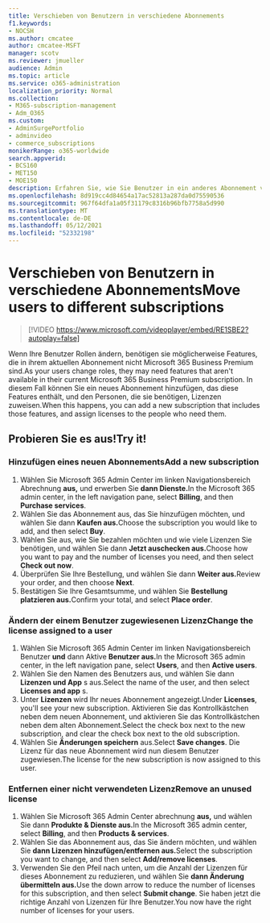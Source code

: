 ```yaml
---
title: Verschieben von Benutzern in verschiedene Abonnements
f1.keywords:
- NOCSH
ms.author: cmcatee
author: cmcatee-MSFT
manager: scotv
ms.reviewer: jmueller
audience: Admin
ms.topic: article
ms.service: o365-administration
localization_priority: Normal
ms.collection:
- M365-subscription-management
- Adm_O365
ms.custom:
- AdminSurgePortfolio
- adminvideo
- commerce_subscriptions
monikerRange: o365-worldwide
search.appverid:
- BCS160
- MET150
- MOE150
description: Erfahren Sie, wie Sie Benutzer in ein anderes Abonnement verschieben.
ms.openlocfilehash: 8d919cc4d84654a17ac52813a287da0d75590536
ms.sourcegitcommit: 967f64dfa1a05f31179c8316b96bfb7758a5d990
ms.translationtype: MT
ms.contentlocale: de-DE
ms.lasthandoff: 05/12/2021
ms.locfileid: "52332198"
---
```

# <a name="move-users-to-different-subscriptions"></a><span data-ttu-id="e86b2-103">Verschieben von Benutzern in verschiedene Abonnements</span><span class="sxs-lookup"><span data-stu-id="e86b2-103">Move users to different subscriptions</span></span>

> [!VIDEO https://www.microsoft.com/videoplayer/embed/RE1SBE2?autoplay=false]

<span data-ttu-id="e86b2-104">Wenn Ihre Benutzer Rollen ändern, benötigen sie möglicherweise Features, die in ihrem aktuellen Abonnement nicht Microsoft 365 Business Premium sind.</span><span class="sxs-lookup"><span data-stu-id="e86b2-104">As your users change roles, they may need features that aren't available in their current Microsoft 365 Business Premium subscription.</span></span> <span data-ttu-id="e86b2-105">In diesem Fall können Sie ein neues Abonnement hinzufügen, das diese Features enthält, und den Personen, die sie benötigen, Lizenzen zuweisen.</span><span class="sxs-lookup"><span data-stu-id="e86b2-105">When this happens, you can add a new subscription that includes those features, and assign licenses to the people who need them.</span></span>

## <a name="try-it"></a><span data-ttu-id="e86b2-106">Probieren Sie es aus!</span><span class="sxs-lookup"><span data-stu-id="e86b2-106">Try it!</span></span>

### <a name="add-a-new-subscription"></a><span data-ttu-id="e86b2-107">Hinzufügen eines neuen Abonnements</span><span class="sxs-lookup"><span data-stu-id="e86b2-107">Add a new subscription</span></span>

1. <span data-ttu-id="e86b2-108">Wählen Sie Microsoft 365 Admin Center im linken Navigationsbereich Abrechnung **aus,** und erwerben Sie **dann Dienste.**</span><span class="sxs-lookup"><span data-stu-id="e86b2-108">In the Microsoft 365 admin center, in the left navigation pane, select **Billing**, and then **Purchase services**.</span></span>
1. <span data-ttu-id="e86b2-109">Wählen Sie das Abonnement aus, das Sie hinzufügen möchten, und wählen Sie dann **Kaufen aus.**</span><span class="sxs-lookup"><span data-stu-id="e86b2-109">Choose the subscription you would like to add, and then select **Buy**.</span></span>
1. <span data-ttu-id="e86b2-110">Wählen Sie aus, wie Sie bezahlen möchten und wie viele Lizenzen Sie benötigen, und wählen Sie dann **Jetzt auschecken aus.**</span><span class="sxs-lookup"><span data-stu-id="e86b2-110">Choose how you want to pay and the number of licenses you need, and then select **Check out now**.</span></span>
1. <span data-ttu-id="e86b2-111">Überprüfen Sie Ihre Bestellung, und wählen Sie dann **Weiter aus.**</span><span class="sxs-lookup"><span data-stu-id="e86b2-111">Review your order, and then choose **Next**.</span></span>
1. <span data-ttu-id="e86b2-112">Bestätigen Sie Ihre Gesamtsumme, und wählen Sie **Bestellung platzieren aus.**</span><span class="sxs-lookup"><span data-stu-id="e86b2-112">Confirm your total, and select **Place order**.</span></span>

### <a name="change-the-license-assigned-to-a-user"></a><span data-ttu-id="e86b2-113">Ändern der einem Benutzer zugewiesenen Lizenz</span><span class="sxs-lookup"><span data-stu-id="e86b2-113">Change the license assigned to a user</span></span>

1. <span data-ttu-id="e86b2-114">Wählen Sie Microsoft 365 Admin Center im linken Navigationsbereich Benutzer **und** dann Aktive **Benutzer aus.**</span><span class="sxs-lookup"><span data-stu-id="e86b2-114">In the Microsoft 365 admin center, in the left navigation pane, select **Users**, and then **Active users**.</span></span>
1. <span data-ttu-id="e86b2-115">Wählen Sie den Namen des Benutzers aus, und wählen Sie dann **Lizenzen und App** s aus.</span><span class="sxs-lookup"><span data-stu-id="e86b2-115">Select the name of the user, and then select **Licenses and app** s.</span></span>
1. <span data-ttu-id="e86b2-116">Unter **Lizenzen** wird Ihr neues Abonnement angezeigt.</span><span class="sxs-lookup"><span data-stu-id="e86b2-116">Under **Licenses**, you'll see your new subscription.</span></span> <span data-ttu-id="e86b2-117">Aktivieren Sie das Kontrollkästchen neben dem neuen Abonnement, und aktivieren Sie das Kontrollkästchen neben dem alten Abonnement.</span><span class="sxs-lookup"><span data-stu-id="e86b2-117">Select the check box next to the new subscription, and clear the check box next to the old subscription.</span></span>
1. <span data-ttu-id="e86b2-118">Wählen Sie **Änderungen speichern** aus.</span><span class="sxs-lookup"><span data-stu-id="e86b2-118">Select **Save changes**.</span></span> <span data-ttu-id="e86b2-119">Die Lizenz für das neue Abonnement wird nun diesem Benutzer zugewiesen.</span><span class="sxs-lookup"><span data-stu-id="e86b2-119">The license for the new subscription is now assigned to this user.</span></span>

### <a name="remove-an-unused-license"></a><span data-ttu-id="e86b2-120">Entfernen einer nicht verwendeten Lizenz</span><span class="sxs-lookup"><span data-stu-id="e86b2-120">Remove an unused license</span></span>

1. <span data-ttu-id="e86b2-121">Wählen Sie Microsoft 365 Admin Center abrechnung **aus,** und wählen Sie dann **Produkte & Dienste aus.**</span><span class="sxs-lookup"><span data-stu-id="e86b2-121">In the Microsoft 365 admin center, select **Billing**, and then **Products & services**.</span></span>
1. <span data-ttu-id="e86b2-122">Wählen Sie das Abonnement aus, das Sie ändern möchten, und wählen Sie **dann Lizenzen hinzufügen/entfernen aus.**</span><span class="sxs-lookup"><span data-stu-id="e86b2-122">Select the subscription you want to change, and then select **Add/remove licenses**.</span></span>
1. <span data-ttu-id="e86b2-123">Verwenden Sie den Pfeil nach unten, um die Anzahl der Lizenzen für dieses Abonnement zu reduzieren, und wählen Sie **dann Änderung übermitteln aus.**</span><span class="sxs-lookup"><span data-stu-id="e86b2-123">Use the down arrow to reduce the number of licenses for this subscription, and then select **Submit change**.</span></span> <span data-ttu-id="e86b2-124">Sie haben jetzt die richtige Anzahl von Lizenzen für Ihre Benutzer.</span><span class="sxs-lookup"><span data-stu-id="e86b2-124">You now have the right number of licenses for your users.</span></span>
